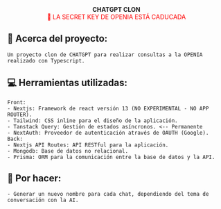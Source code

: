 <div align="center">
<strong>CHATGPT CLON</strong>
<br />
<span style="color: red;">🚩 LA SECRET KEY DE OPENIA ESTÁ CADUCADA</span>
</div>

## 💼 Acerca del proyecto:

    Un proyecto clon de CHATGPT para realizar consultas a la OPENIA realizado con Typescript.

## 💻 Herramientas utilizadas:

    Front:
    - Nextjs: Framework de react versión 13 (NO EXPERIMENTAL - NO APP ROUTER).
    - Tailwind: CSS inline para el diseño de la aplicación.
    - Tanstack Query: Gestión de estados asíncronos. <-- Permanente
    - NextAuth: Proveedor de autenticación através de OAUTH (Google).
    Back:
    - Nextjs API Routes: API RESTful para la aplicación.
    - Mongodb: Base de datos no relacional.
    - Prisma: ORM para la comunicación entre la base de datos y la API.

## 👀 Por hacer:

    - Generar un nuevo nombre para cada chat, dependiendo del tema de conversación con la AI.
